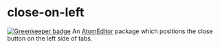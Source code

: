 close-on-left
===

[![Greenkeeper badge](https://badges.greenkeeper.io/smockle/close-on-left.svg)](https://greenkeeper.io/)
An [AtomEditor](https://atom.io) package which positions the close button on the left side of tabs.
